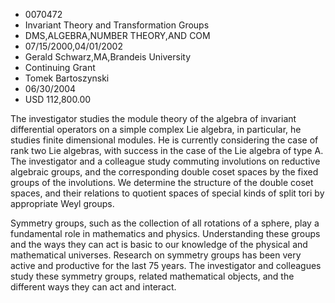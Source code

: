
* 0070472
* Invariant Theory and Transformation Groups
* DMS,ALGEBRA,NUMBER THEORY,AND COM
* 07/15/2000,04/01/2002
* Gerald Schwarz,MA,Brandeis University
* Continuing Grant
* Tomek Bartoszynski
* 06/30/2004
* USD 112,800.00

The investigator studies the module theory of the algebra of invariant
differential operators on a simple complex Lie algebra, in particular, he
studies finite dimensional modules. He is currently considering the case of rank
two Lie algebras, with success in the case of the Lie algebra of type A. The
investigator and a colleague study commuting involutions on reductive algebraic
groups, and the corresponding double coset spaces by the fixed groups of the
involutions. We determine the structure of the double coset spaces, and their
relations to quotient spaces of special kinds of split tori by appropriate Weyl
groups.

Symmetry groups, such as the collection of all rotations of a sphere, play a
fundamental role in mathematics and physics. Understanding these groups and the
ways they can act is basic to our knowledge of the physical and mathematical
universes. Research on symmetry groups has been very active and productive for
the last 75 years. The investigator and colleagues study these symmetry groups,
related mathematical objects, and the different ways they can act and interact.
